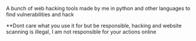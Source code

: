 A bunch of web hacking tools made by me in python and other languages to find vulnerabilities and hack



**Dont care what you use it for but be responsible, hacking and website scanning is illegal, I am not responsible for your actions online
